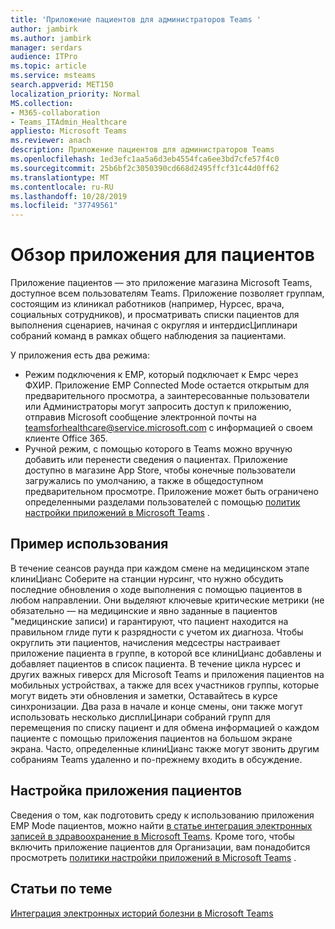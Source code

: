 ```yaml
---
title: 'Приложение пациентов для администраторов Teams '
author: jambirk
ms.author: jambirk
manager: serdars
audience: ITPro
ms.topic: article
ms.service: msteams
search.appverid: MET150
localization_priority: Normal
MS.collection:
- M365-collaboration
- Teams_ITAdmin_Healthcare
appliesto: Microsoft Teams
ms.reviewer: anach
description: Приложение пациентов для администраторов Teams
ms.openlocfilehash: 1ed3efc1aa5a6d3eb4554fca6ee3bd7cfe57f4c0
ms.sourcegitcommit: 25b6bf2c3050390cd668d2495ffcf31c44d0ff62
ms.translationtype: MT
ms.contentlocale: ru-RU
ms.lasthandoff: 10/28/2019
ms.locfileid: "37749561"
---
```

# <a name="patients-app-overview"></a>Обзор приложения для пациентов

Приложение пациентов — это приложение магазина Microsoft Teams, доступное всем пользователям Teams. Приложение позволяет группам, состоящим из клиникал работников (например, Нурсес, врача, социальных сотрудников), и просматривать списки пациентов для выполнения сценариев, начиная с округляя и интердисЦиплинари собраний команд в рамках общего наблюдения за пациентами.   

У приложения есть два режима: 

- Режим подключения к ЕМР, который подключает к Емрс через ФХИР. Приложение ЕМР Connected Mode остается открытым для предварительного просмотра, а заинтересованные пользователи или Администраторы могут запросить доступ к приложению, отправив Microsoft сообщение электронной почты на teamsforhealthcare@service.microsoft.com с информацией о своем клиенте Office 365. 
- Ручной режим, с помощью которого в Teams можно вручную добавить или перенести сведения о пациентах. Приложение доступно в магазине App Store, чтобы конечные пользователи загружались по умолчанию, а также в общедоступном предварительном просмотре. Приложение может быть ограничено определенными разделами пользователей с помощью [политик настройки приложений в Microsoft Teams](../../teams-app-setup-policies.md) .



## <a name="usage-example"></a>Пример использования

В течение сеансов раунда при каждом смене на медицинском этапе клиниЦианс Соберите на станции нурсинг, что нужно обсудить последние обновления о ходе выполнения с помощью пациентов в любом направлении.  Они выделяют ключевые критические метрики (не обязательно — на медицинские и явно заданные в пациентов "медицинские записи) и гарантируют, что пациент находится на правильном глиде пути к разрядности с учетом их диагноза. Чтобы округлить эти пациентов, начисления медсестры настраивает приложение пациента в группе, в которой все клиниЦианс добавлены и добавляет пациентов в список пациента. В течение цикла нурсес и других важных гиверсх для Microsoft Teams и приложения пациентов на мобильных устройствах, а также для всех участников группы, которые могут видеть эти обновления и заметки, Оставайтесь в курсе синхронизации. Два раза в начале и конце смены, они также могут использовать несколько дисплиЦинари собраний групп для перемещения по списку пациент и для обмена информацией о каждом пациенте с помощью приложения пациентов на большом экране экрана. Часто, определенные клиниЦианс также могут звонить другим собраниям Teams удаленно и по-прежнему входить в обсуждение. 

## <a name="configure-patients-app"></a>Настройка приложения пациентов

Сведения о том, как подготовить среду к использованию приложения ЕМР Mode пациентов, можно найти [в статье интеграция электронных записей в здравоохранение в Microsoft Teams](patients-app.md). Кроме того, чтобы включить приложение пациентов для Организации, вам понадобится просмотреть [политики настройки приложений в Microsoft Teams](../../teams-app-setup-policies.md) .

<!-- For information on how your end users can access and install the Patients App to a team that they own or manage, you will need to see [End user documentation for the Patients App]() -->

<!-- add link out to client doc, doesn't seem to be available yet, Grant is finalizing -->

## <a name="related-topics"></a>Статьи по теме

[Интеграция электронных историй болезни в Microsoft Teams](patients-app.md)
